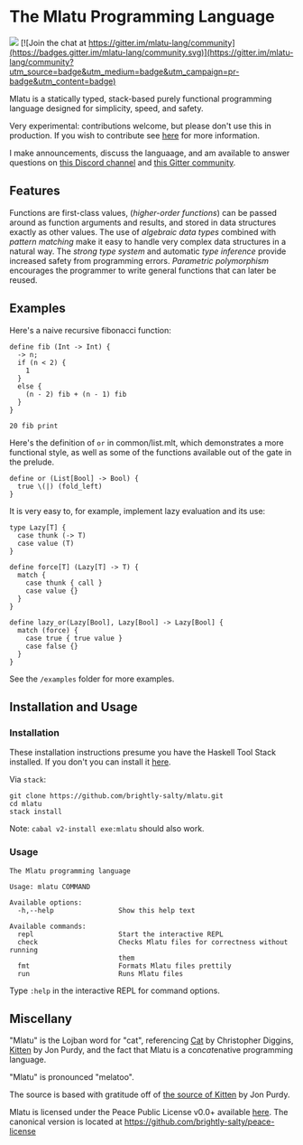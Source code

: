 # The Mlatu Programming Language

[![](https://tokei.rs/b1/github/brightly-salty/mlatu)](https://github.com/XAMPPRocky/tokei) [![Join the chat at https://gitter.im/mlatu-lang/community](https://badges.gitter.im/mlatu-lang/community.svg)](https://gitter.im/mlatu-lang/community?utm_source=badge&utm_medium=badge&utm_campaign=pr-badge&utm_content=badge)

Mlatu is a statically typed, stack-based purely functional programming language designed for simplicity, speed, and safety.

Very experimental: contributions welcome, but please don't use this in production. If you wish to contribute see [here](/CONTRIBUTING.md) for more information.

I make announcements, discuss the languaage, and am available to answer questions on [this Discord channel](https://discord.gg/qNQV6nnAZj) and [this Gitter community](https://gitter.im/mlatu-lang/community).

## Features

Functions are first-class values, (*higher-order functions*) can be passed around as function arguments and results, and stored in data structures exactly as other values.
The use of *algebraic data types* combined with *pattern matching* make it easy to handle very complex data structures in a natural way.
The *strong type system* and automatic *type inference* provide increased safety from programming errors.
*Parametric polymorphism* encourages the programmer to write general functions that can later be reused.

## Examples

Here's a naive recursive fibonacci function:

```
define fib (Int -> Int) {
  -> n;
  if (n < 2) {
    1
  }
  else {
    (n - 2) fib + (n - 1) fib
  }
}

20 fib print
```

Here's the definition of `or` in common/list.mlt, which demonstrates a more functional style, as well as some of the functions available out of the gate in the prelude.

```
define or (List[Bool] -> Bool) {
  true \(|) (fold_left)
}
```

It is very easy to, for example, implement lazy evaluation and its use:

```
type Lazy[T] {
  case thunk (-> T)
  case value (T)
}

define force[T] (Lazy[T] -> T) {
  match {
    case thunk { call }
    case value {}
  }
}

define lazy_or(Lazy[Bool], Lazy[Bool] -> Lazy[Bool] {
  match (force) {
    case true { true value }
    case false {}
  }
}
```

See the `/examples` folder for more examples.

## Installation and Usage

### Installation

These installation instructions presume you have the Haskell Tool Stack installed. If you don't you can install it [here](https://docs.haskellstack.org/en/stable/install_and_upgrade/).

Via `stack`:

```
git clone https://github.com/brightly-salty/mlatu.git
cd mlatu
stack install
```

Note: `cabal v2-install exe:mlatu` should also work.

### Usage

```
The Mlatu programming language

Usage: mlatu COMMAND

Available options:
  -h,--help                Show this help text

Available commands:
  repl                     Start the interactive REPL
  check                    Checks Mlatu files for correctness without running
                           them
  fmt                      Formats Mlatu files prettily
  run                      Runs Mlatu files
```

Type `:help` in the interactive REPL for command options.

## Miscellany

"Mlatu" is the Lojban word for "cat", referencing [Cat](https://github.com/cdiggins/cat-language) by Christopher Diggins, [Kitten](https://kittenlang.org/) by Jon Purdy, and the fact that Mlatu is a con*cat*enative programming language.

"Mlatu" is pronounced "melatoo".

The source is based with gratitude off of [the source of Kitten](https://github.com/evincarofautumn/kitten) by Jon Purdy.

Mlatu is licensed under the Peace Public License v0.0+ available [here](LICENSE.md). The canonical version is located at https://github.com/brightly-salty/peace-license
